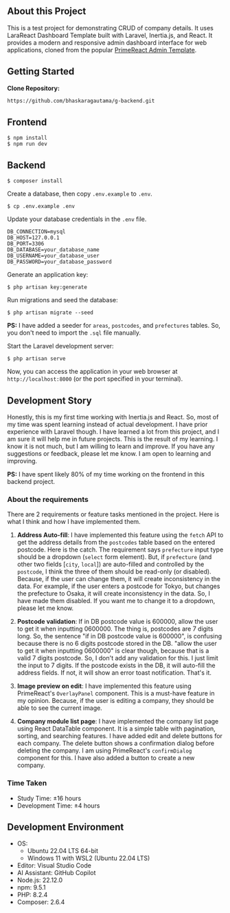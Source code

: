 ## About this Project
This is a test project for demonstrating CRUD of company details. It uses LaraReact Dashboard Template built with Laravel, Inertia.js, and React. It provides a modern and responsive admin dashboard interface for web applications, cloned from the popular [PrimeReact Admin Template](https://www.primefaces.org/primereact/showcase/#/dashboard).


## Getting Started

**Clone Repository:**
   ```bash
   https://github.com/bhaskaragautama/g-backend.git
   ```

## Frontend
```shell
$ npm install
$ npm run dev
```

## Backend
```shell
$ composer install
```
Create a database, then copy `.env.example` to `.env`.

```shell
$ cp .env.example .env
```

Update your database credentials in the `.env` file.

```env
DB_CONNECTION=mysql
DB_HOST=127.0.0.1
DB_PORT=3306
DB_DATABASE=your_database_name
DB_USERNAME=your_database_user
DB_PASSWORD=your_database_password
```

Generate an application key:

```shell
$ php artisan key:generate
```

Run migrations and seed the database:

```shell
$ php artisan migrate --seed
```
**PS:** I have added a seeder for `areas`, `postcodes`, and `prefectures` tables. So, you don't need to import the `.sql` file manually.

Start the Laravel development server:

```shell
$ php artisan serve
```

Now, you can access the application in your web browser at `http://localhost:8000` (or the port specified in your terminal).

## Development Story
Honestly, this is my first time working with Inertia.js and React. So, most of my time was spent learning instead of actual development. I have prior experience with Laravel though. I have learned a lot from this project, and I am sure it will help me in future projects. This is the result of my learning. I know it is not much, but I am willing to learn and improve. If you have any suggestions or feedback, please let me know. I am open to learning and improving.

**PS:** I have spent likely 80% of my time working on the frontend in this backend project.

### About the requirements
There are 2 requirements or feature tasks mentioned in the project. Here is what I think and how I have implemented them.
1. **Address Auto-fill**: I have implemented this feature using the `fetch` API to get the address details from the `postcodes` table based on the entered postcode. Here is the catch. The requirement says `prefecture` input type should be a dropdown (`select` form element). But, if `prefecture` (and other two fields [`city`, `local`]) are auto-filled and controlled by the `postcode`, I think the three of them should be read-only (or disabled). Because, if the user can change them, it will create inconsistency in the data. For example, if the user enters a postcode for Tokyo, but changes the prefecture to Osaka, it will create inconsistency in the data. So, I have made them disabled. If you want me to change it to a dropdown, please let me know.

2. **Postcode validation**: If in DB postcode value is 600000, allow the user to get it when inputting 0600000. The thing is, postcodes are 7 digits long. So, the sentence "if in DB postcode value is 600000", is confusing because there is no 6 digits postcode stored in the DB. "allow the user to get it when inputting 0600000" is clear though, because that is a valid 7 digits postcode. So, I don't add any validation for this. I just limit the input to 7 digits. If the postcode exists in the DB, it will auto-fill the address fields. If not, it will show an error toast notification. That's it.

3. **Image preview on edit**: I have implemented this feature using PrimeReact's `OverlayPanel` component. This is a must-have feature in my opinion. Because, if the user is editing a company, they should be able to see the current image.

4. **Company module list page**: I have implemented the company list page using React DataTable component. It is a simple table with pagination, sorting, and searching features. I have added edit and delete buttons for each company. The delete button shows a confirmation dialog before deleting the company. I am using PrimeReact's `confirmDialog` component for this. I have also added a button to create a new company.


### Time Taken
- Study Time: ±16 hours
- Development Time: ±4 hours

## Development Environment
- OS: 
  - Ubuntu 22.04 LTS 64-bit
  - Windows 11 with WSL2 (Ubuntu 22.04 LTS)
- Editor: Visual Studio Code
- AI Assistant: GitHub Copilot
- Node.js: 22.12.0
- npm: 9.5.1
- PHP: 8.2.4
- Composer: 2.6.4